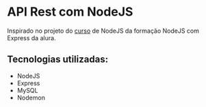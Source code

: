 # API Rest com NodeJS

Inspirado no projeto do [curso](https://cursos.alura.com.br/course/node-rest-api) de NodeJS da formação NodeJS com Express da alura.

## Tecnologias utilizadas:

* NodeJS
* Express
* MySQL
* Nodemon